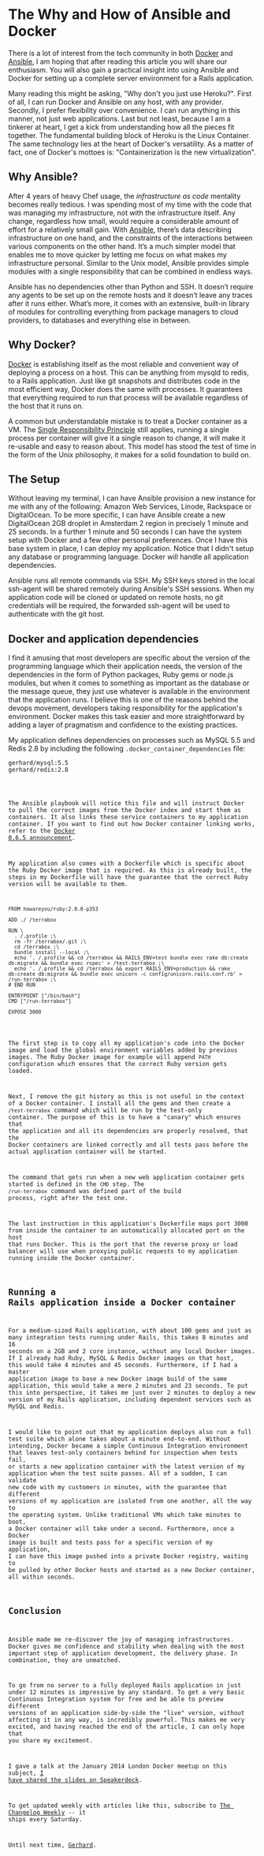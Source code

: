 # The Why and How of Ansible and Docker

There is a lot of interest from the tech community in both
[Docker](https://www.docker.io/) and
[Ansible](https://github.com/ansible/ansible), I am hoping that after
reading this article you will share our enthusiasm. You will also gain a
practical insight into using Ansible and Docker for setting up a
complete server environment for a Rails application.

Many reading this might be asking, "Why don't you just use Heroku?".
First of all, I can run Docker and Ansible on any host, with any
provider.  Secondly, I prefer flexibility over convenience. I can run
anything in this manner, not just web applications. Last but not least,
because I am a tinkerer at heart, I get a kick from understanding how
all the pieces fit together. The fundamental building block of Heroku is
the Linux Container. The same technology lies at the heart of Docker's
versatility. As a matter of fact, one of Docker's mottoes is:
"Containerization is the new virtualization".

## Why Ansible?

After 4 years of heavy Chef usage, the _infrastructure as code_
mentality becomes really tedious. I was spending most of my time with
the code that was managing my infrastructure, not with the
infrastructure itself. Any change, regardless how small, would require a
considerable amount of effort for a relatively small gain. With
[Ansible](http://ansible.com), there’s data describing infrastructure on
one hand, and the constraints of the interactions between various
components on the other hand. It’s a much simpler model that enables me
to move quicker by letting me focus on what makes my infrastructure
personal. Similar to the Unix model, Ansible provides simple modules
with a single responsibility that can be combined in endless ways.

Ansible has no dependencies other than Python and SSH. It doesn’t
require any agents to be set up on the remote hosts and it doesn’t leave
any traces after it runs either. What’s more, it comes with an
extensive, built-in library of modules for controlling everything from
package managers to cloud providers, to databases and everything else in
between.

## Why Docker?

[Docker](http://docker.io) is establishing itself as the most reliable
and convenient way of deploying a process on a host. This can be
anything from mysqld to redis, to a Rails application. Just like git
snapshots and distributes code in the most efficient way, Docker does
the same with processes. It guarantees that everything required to run
that process will be available regardless of the host that it runs on.

A common but understandable mistake is to treat a Docker container as a
VM. The [Single Responsibility
Principle](http://en.wikipedia.org/wiki/Single_responsibility_principle)
still applies, running a single process per container will give it a
single reason to change, it will make it re-usable and easy to reason
about. This model has stood the test of time in the form of the Unix
philosophy, it makes for a solid foundation to build on.

## The Setup

Without leaving my terminal, I can have Ansible provision a new instance
for me with any of the following: Amazon Web Services, Linode, Rackspace
or DigitalOcean. To be more specific, I can have Ansible create a new
DigitalOcean 2GB droplet in Amsterdam 2 region in precisely 1 minute and
25 seconds. In a further 1 minute and 50 seconds I can have the system
setup with Docker and a few other personal preferences. Once I have this
base system in place, I can deploy my application.  Notice that I didn't
setup any database or programming language. Docker will handle all
application dependencies.

Ansible runs all remote commands via SSH. My SSH keys stored in the
local ssh-agent will be shared remotely during Ansible's SSH sessions.
When my application code will be cloned or updated on remote hosts, no
git credentials will be required, the forwarded ssh-agent will be used
to authenticate with the git host.

## Docker and application dependencies

I find it amusing that most developers are specific about the version of
the programming language which their application needs, the version of
the dependencies in the form of Python packages, Ruby gems or node.js
modules, but when it comes to something as important as the database or
the message queue, they just use whatever is available in the
environment that the application runs. I believe this is one of the
reasons behind the devops movement, developers taking responsibility for
the application's environment. Docker makes this task easier and more
straightforward by adding a layer of pragmatism and confidence to the
existing practices.

My application defines dependencies on processes such as MySQL 5.5 and
Redis 2.8 by including the following `.docker_container_dependencies`
file:

<pre><code class="no-highlight">gerhard/mysql:5.5
gerhard/redis:2.8
</pre>

The Ansible playbook will notice this file and will instruct Docker to
pull the correct images from the Docker index and start them as
containers. It also links these service containers to my application
container. If you want to find out how Docker container linking works,
refer to the [Docker 0.6.5
announcement](http://blog.docker.io/2013/10/docker-0-6-5-links-container-naming-advanced-port-redirects-host-integration/).

My application also comes with a Dockerfile which is specific about the
Ruby Docker image that is required. As this is already built, the steps
in my Dockerfile will have the guarantee that the correct Ruby version
will be available to them.

<pre><code class="no-highlight">FROM howareyou/ruby:2.0.0-p353

ADD ./ /terrabox

RUN \
  . /.profile ;\
  rm -fr /terrabox/.git ;\
  cd /terrabox ;\
  bundle install --local ;\
  echo '. /.profile && cd /terrabox && RAILS_ENV=test bundle exec rake db:create db:migrate && bundle exec rspec' > /test-terrabox ;\
  echo '. /.profile && cd /terrabox && export RAILS_ENV=production && rake db:create db:migrate && bundle exec unicorn -c config/unicorn.rails.conf.rb' > /run-terrabox ;\
# END RUN

ENTRYPOINT ["/bin/bash"]
CMD ["/run-terrabox"]

EXPOSE 3000</code></pre>

The first step is to copy all my application's code into the Docker
image and load the global environment variables added by previous
images. The Ruby Docker image for example will append `PATH`
configuration which ensures that the correct Ruby version gets loaded.

Next, I remove the git history as this is not useful in the context of a
Docker container. I install all the gems and then create a
`/test-terrabox` command which will be run by the test-only container.
The purpose of this is to have a "canary" which ensures that the
application and all its dependencies are properly resolved, that the
Docker containers are linked correctly and all tests pass before the
actual application container will be started.

The command that gets run when a new web application container gets
started is defined in the `CMD` step. The `/run-terrabox` command was
defined part of the build process, right after the test one.

The last instruction in this application's Dockerfile maps port 3000
from inside the container to an automatically allocated port on the host
that runs Docker. This is the port that the reverse proxy or load
balancer will use when proxying public requests to my application
running inside the Docker container.

## Running a Rails application inside a Docker container

For a medium-sized Rails application, with about 100 gems and just as
many integration tests running under Rails, this takes 8 minutes and 16
seconds on a 2GB and 2 core instance, without any local Docker images.
If I already had Ruby, MySQL & Redis Docker images on that host, this
would take 4 minutes and 45 seconds. Furthermore, if I had a master
application image to base a new Docker image build of the same
application, this would take a mere 2 minutes and 23 seconds. To put
this into perspective, it takes me just over 2 minutes to deploy a new
version of my Rails application, including dependent services such as
MySQL and Redis.

I would like to point out that my application deploys also run a full
test suite which alone takes about a minute end-to-end. Without
intending, Docker became a simple Continuous Integration environment
that leaves test-only containers behind for inspection when tests fail,
or starts a new application container with the latest version of my
application when the test suite passes. All of a sudden, I can validate
new code with my customers in minutes, with the guarantee that different
versions of my application are isolated from one another, all the way to
the operating system. Unlike traditional VMs which take minutes to boot,
a Docker container will take under a second. Furthermore, once a Docker
image is built and tests pass for a specific version of my application,
I can have this image pushed into a private Docker registry, waiting to
be pulled by other Docker hosts and started as a new Docker container,
all within seconds.

## Conclusion

Ansible made me re-discover the joy of managing infrastructures. Docker
gives me confidence and stability when dealing with the most important
step of application development, the delivery phase. In combination, they
are unmatched.

To go from no server to a fully deployed Rails application in just under
12 minutes is impressive by any standard. To get a very basic Continuous
Integration system for free and be able to preview different versions of
an application side-by-side the "live" version, without affecting it in
any way, is incredibly powerful. This makes me very excited, and having
reached the end of the article, I can only hope that you share my
excitement.

I gave a talk at the January 2014 London Docker meetup on this subject,
[I have shared the slides on
Speakerdeck](https://speakerdeck.com/gerhardlazu/ansible-and-docker-the-path-to-continuous-delivery-part-1).

To get updated weekly with articles like this,
subscribe to [The Changelog Weekly](http://thechangelog.com/weekly/) -- it ships every Saturday.

Until next time, [Gerhard](https://twitter.com/gerhardlazu).
